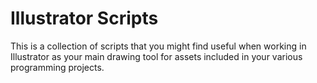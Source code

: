 Illustrator Scripts
===================

This is a collection of scripts that you might find useful when working in Illustrator as your main drawing tool for assets included in your various programming projects.